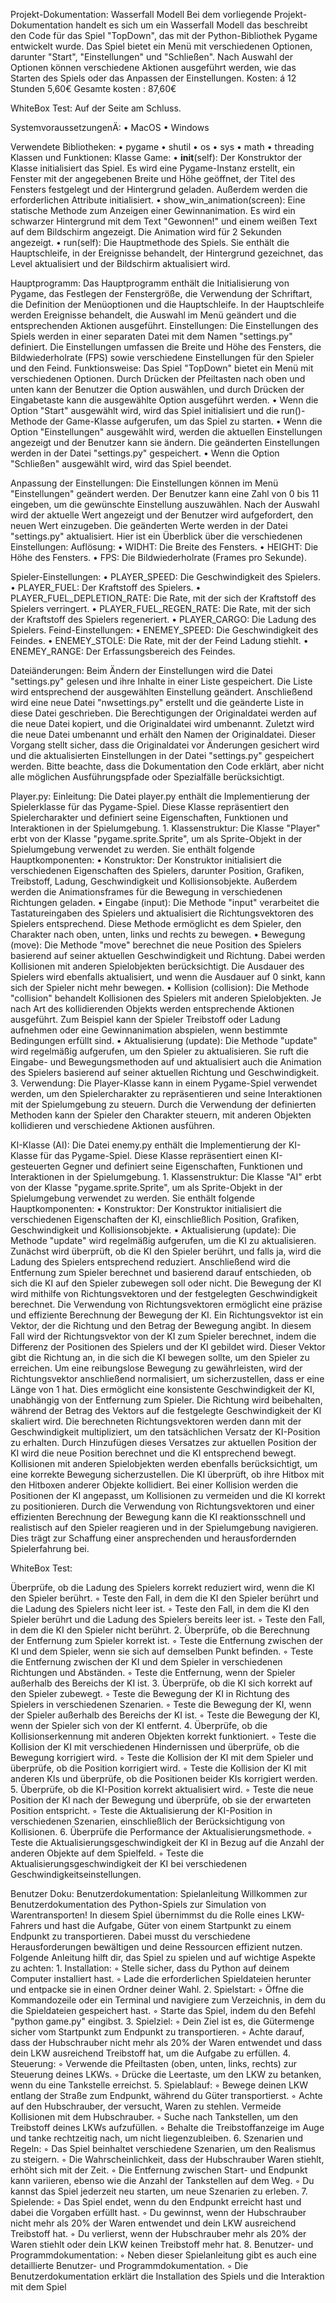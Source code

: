 Projekt-Dokumentation: Wasserfall Modell
Bei dem  vorliegende Projekt-Dokumentation handelt es sich um ein Wasserfall Modell das beschreibt den Code für das Spiel "TopDown", das mit der Python-Bibliothek Pygame entwickelt wurde. Das Spiel bietet ein Menü mit verschiedenen Optionen, darunter "Start", "Einstellungen" und "Schließen". Nach Auswahl der Optionen können verschiedene Aktionen ausgeführt werden, wie das Starten des Spiels oder das Anpassen der Einstellungen.
Kosten:
á 12 Stunden 5,60€
Gesamte kosten : 87,60€

WhiteBox Test:
Auf der Seite am Schluss. 

SystemvoraussetzungenÄ:
    • MacOS
    • Windows
      
Verwendete Bibliotheken:
    • pygame
    • shutil
    • os
    • sys
    • math
    • threading
Klassen und Funktionen:
Klasse Game:
    • __init__(self): Der Konstruktor der Klasse initialisiert das Spiel. Es wird eine Pygame-Instanz erstellt, ein Fenster mit der angegebenen Breite und Höhe geöffnet, der Titel des Fensters festgelegt und der Hintergrund geladen. Außerdem werden die erforderlichen Attribute initialisiert.
    • show_win_animation(screen): Eine statische Methode zum Anzeigen einer Gewinnanimation. Es wird ein schwarzer Hintergrund mit dem Text "Gewonnen!" und einem weißen Text auf dem Bildschirm angezeigt. Die Animation wird für 2 Sekunden angezeigt.
    • run(self): Die Hauptmethode des Spiels. Sie enthält die Hauptschleife, in der Ereignisse behandelt, der Hintergrund gezeichnet, das Level aktualisiert und der Bildschirm aktualisiert wird.


Hauptprogramm:
Das Hauptprogramm enthält die Initialisierung von Pygame, das Festlegen der Fenstergröße, die Verwendung der Schriftart, die Definition der Menüoptionen und die Hauptschleife. In der Hauptschleife werden Ereignisse behandelt, die Auswahl im Menü geändert und die entsprechenden Aktionen ausgeführt.
Einstellungen:
Die Einstellungen des Spiels werden in einer separaten Datei mit dem Namen "settings.py" definiert. Die Einstellungen umfassen die Breite und Höhe des Fensters, die Bildwiederholrate (FPS) sowie verschiedene Einstellungen für den Spieler und den Feind.
Funktionsweise:
Das Spiel "TopDown" bietet ein Menü mit verschiedenen Optionen. Durch Drücken der Pfeiltasten nach oben und unten kann der Benutzer die Option auswählen, und durch Drücken der Eingabetaste kann die ausgewählte Option ausgeführt werden.
    • Wenn die Option "Start" ausgewählt wird, wird das Spiel initialisiert und die run()-Methode der Game-Klasse aufgerufen, um das Spiel zu starten.
    • Wenn die Option "Einstellungen" ausgewählt wird, werden die aktuellen Einstellungen angezeigt und der Benutzer kann sie ändern. Die geänderten Einstellungen werden in der Datei "settings.py" gespeichert.
    • Wenn die Option "Schließen" ausgewählt wird, wird das Spiel beendet.

Anpassung der Einstellungen:
Die Einstellungen können im Menü "Einstellungen" geändert werden. Der Benutzer kann eine Zahl von 0 bis 11 eingeben, um die gewünschte Einstellung auszuwählen. Nach der Auswahl wird der aktuelle Wert angezeigt und der Benutzer wird aufgefordert, den neuen Wert einzugeben. Die geänderten Werte werden in der Datei "settings.py" aktualisiert.
Hier ist ein Überblick über die verschiedenen Einstellungen:
Auflösung:
    • WIDHT: Die Breite des Fensters.
    • HEIGHT: Die Höhe des Fensters.
    • FPS: Die Bildwiederholrate (Frames pro Sekunde).

Spieler-Einstellungen:
    • PLAYER_SPEED: Die Geschwindigkeit des Spielers.
    • PLAYER_FUEL: Der Kraftstoff des Spielers.
    • PLAYER_FUEL_DEPLETION_RATE: Die Rate, mit der sich der Kraftstoff des Spielers verringert.
    • PLAYER_FUEL_REGEN_RATE: Die Rate, mit der sich der Kraftstoff des Spielers regeneriert.
    • PLAYER_CARGO: Die Ladung des Spielers.
Feind-Einstellungen:
    • ENEMEY_SPEED: Die Geschwindigkeit des Feindes.
    • ENEMEY_STOLE: Die Rate, mit der der Feind Ladung stiehlt.
    • ENEMEY_RANGE: Der Erfassungsbereich des Feindes.

Dateiänderungen:
Beim Ändern der Einstellungen wird die Datei "settings.py" gelesen und ihre Inhalte in einer Liste gespeichert. Die Liste wird entsprechend der ausgewählten Einstellung geändert. Anschließend wird eine neue Datei "nwsettings.py" erstellt und die geänderte Liste in diese Datei geschrieben. Die Berechtigungen der Originaldatei werden auf die neue Datei kopiert, und die Originaldatei wird umbenannt. Zuletzt wird die neue Datei umbenannt und erhält den Namen der Originaldatei.
Dieser Vorgang stellt sicher, dass die Originaldatei vor Änderungen gesichert wird und die aktualisierten Einstellungen in der Datei "settings.py" gespeichert werden.
Bitte beachte, dass die Dokumentation den Code erklärt, aber nicht alle möglichen Ausführungspfade oder Spezialfälle berücksichtigt.

Player.py:
Einleitung: Die Datei player.py enthält die Implementierung der Spielerklasse für das Pygame-Spiel. Diese Klasse repräsentiert den Spielercharakter und definiert seine Eigenschaften, Funktionen und Interaktionen in der Spielumgebung.
    1. Klassenstruktur: Die Klasse "Player" erbt von der Klasse "pygame.sprite.Sprite", um als Sprite-Objekt in der Spielumgebung verwendet zu werden. Sie enthält folgende Hauptkomponenten:
    • Konstruktor: Der Konstruktor initialisiert die verschiedenen Eigenschaften des Spielers, darunter Position, Grafiken, Treibstoff, Ladung, Geschwindigkeit und Kollisionsobjekte. Außerdem werden die Animationsframes für die Bewegung in verschiedenen Richtungen geladen.
    • Eingabe (input): Die Methode "input" verarbeitet die Tastatureingaben des Spielers und aktualisiert die Richtungsvektoren des Spielers entsprechend. Diese Methode ermöglicht es dem Spieler, den Charakter nach oben, unten, links und rechts zu bewegen.
    • Bewegung (move): Die Methode "move" berechnet die neue Position des Spielers basierend auf seiner aktuellen Geschwindigkeit und Richtung. Dabei werden Kollisionen mit anderen Spielobjekten berücksichtigt. Die Ausdauer des Spielers wird ebenfalls aktualisiert, und wenn die Ausdauer auf 0 sinkt, kann sich der Spieler nicht mehr bewegen.
    • Kollision (collision): Die Methode "collision" behandelt Kollisionen des Spielers mit anderen Spielobjekten. Je nach Art des kollidierenden Objekts werden entsprechende Aktionen ausgeführt. Zum Beispiel kann der Spieler Treibstoff oder Ladung aufnehmen oder eine Gewinnanimation abspielen, wenn bestimmte Bedingungen erfüllt sind.
    • Aktualisierung (update): Die Methode "update" wird regelmäßig aufgerufen, um den Spieler zu aktualisieren. Sie ruft die Eingabe- und Bewegungsmethoden auf und aktualisiert auch die Animation des Spielers basierend auf seiner aktuellen Richtung und Geschwindigkeit.
    3. Verwendung: Die Player-Klasse kann in einem Pygame-Spiel verwendet werden, um den Spielercharakter zu repräsentieren und seine Interaktionen mit der Spielumgebung zu steuern. Durch die Verwendung der definierten Methoden kann der Spieler den Charakter steuern, mit anderen Objekten kollidieren und verschiedene Aktionen ausführen.
       
KI-Klasse (AI):
Die Datei enemy.py enthält die Implementierung der KI-Klasse für das Pygame-Spiel. Diese Klasse repräsentiert einen KI-gesteuerten Gegner und definiert seine Eigenschaften, Funktionen und Interaktionen in der Spielumgebung.
    1. Klassenstruktur: Die Klasse "AI" erbt von der Klasse "pygame.sprite.Sprite", um als Sprite-Objekt in der Spielumgebung verwendet zu werden. Sie enthält folgende Hauptkomponenten:
    • Konstruktor: Der Konstruktor initialisiert die verschiedenen Eigenschaften der KI, einschließlich Position, Grafiken, Geschwindigkeit und Kollisionsobjekte.
    • Aktualisierung (update): Die Methode "update" wird regelmäßig aufgerufen, um die KI zu aktualisieren. Zunächst wird überprüft, ob die KI den Spieler berührt, und falls ja, wird die Ladung des Spielers entsprechend reduziert. Anschließend wird die Entfernung zum Spieler berechnet und basierend darauf entschieden, ob sich die KI auf den Spieler zubewegen soll oder nicht. Die Bewegung der KI wird mithilfe von Richtungsvektoren und der festgelegten Geschwindigkeit berechnet. Die Verwendung von Richtungsvektoren ermöglicht eine präzise und effiziente Berechnung der Bewegung der KI. Ein Richtungsvektor ist ein Vektor, der die Richtung und den Betrag der Bewegung angibt. In diesem Fall wird der Richtungsvektor von der KI zum Spieler berechnet, indem die Differenz der Positionen des Spielers und der KI gebildet wird. Dieser Vektor gibt die Richtung an, in die sich die KI bewegen sollte, um den Spieler zu erreichen. Um eine reibungslose Bewegung zu gewährleisten, wird der Richtungsvektor anschließend normalisiert, um sicherzustellen, dass er eine Länge von 1 hat. Dies ermöglicht eine konsistente Geschwindigkeit der KI, unabhängig von der Entfernung zum Spieler. Die Richtung wird beibehalten, während der Betrag des Vektors auf die festgelegte Geschwindigkeit der KI skaliert wird. Die berechneten Richtungsvektoren werden dann mit der Geschwindigkeit multipliziert, um den tatsächlichen Versatz der KI-Position zu erhalten. Durch Hinzufügen dieses Versatzes zur aktuellen Position der KI wird die neue Position berechnet und die KI entsprechend bewegt. Kollisionen mit anderen Spielobjekten werden ebenfalls berücksichtigt, um eine korrekte Bewegung sicherzustellen. Die KI überprüft, ob ihre Hitbox mit den Hitboxen anderer Objekte kollidiert. Bei einer Kollision werden die Positionen der KI angepasst, um Kollisionen zu vermeiden und die KI korrekt zu positionieren. Durch die Verwendung von Richtungsvektoren und einer effizienten Berechnung der Bewegung kann die KI reaktionsschnell und realistisch auf den Spieler reagieren und in der Spielumgebung navigieren. Dies trägt zur Schaffung einer ansprechenden und herausfordernden Spielerfahrung bei.

WhiteBox Test:

Überprüfe, ob die Ladung des Spielers korrekt reduziert wird, wenn die KI den Spieler berührt.
        ◦ Teste den Fall, in dem die KI den Spieler berührt und die Ladung des Spielers nicht leer ist.
        ◦ Teste den Fall, in dem die KI den Spieler berührt und die Ladung des Spielers bereits leer ist.
        ◦ Teste den Fall, in dem die KI den Spieler nicht berührt.
    2. Überprüfe, ob die Berechnung der Entfernung zum Spieler korrekt ist.
        ◦ Teste die Entfernung zwischen der KI und dem Spieler, wenn sie sich auf demselben Punkt befinden.
        ◦ Teste die Entfernung zwischen der KI und dem Spieler in verschiedenen Richtungen und Abständen.
        ◦ Teste die Entfernung, wenn der Spieler außerhalb des Bereichs der KI ist.
    3. Überprüfe, ob die KI sich korrekt auf den Spieler zubewegt.
        ◦ Teste die Bewegung der KI in Richtung des Spielers in verschiedenen Szenarien.
        ◦ Teste die Bewegung der KI, wenn der Spieler außerhalb des Bereichs der KI ist.
        ◦ Teste die Bewegung der KI, wenn der Spieler sich von der KI entfernt.
    4. Überprüfe, ob die Kollisionserkennung mit anderen Objekten korrekt funktioniert.
        ◦ Teste die Kollision der KI mit verschiedenen Hindernissen und überprüfe, ob die Bewegung korrigiert wird.
        ◦ Teste die Kollision der KI mit dem Spieler und überprüfe, ob die Position korrigiert wird.
        ◦ Teste die Kollision der KI mit anderen KIs und überprüfe, ob die Positionen beider KIs korrigiert werden.
    5. Überprüfe, ob die KI-Position korrekt aktualisiert wird.
        ◦ Teste die neue Position der KI nach der Bewegung und überprüfe, ob sie der erwarteten Position entspricht.
        ◦ Teste die Aktualisierung der KI-Position in verschiedenen Szenarien, einschließlich der Berücksichtigung von Kollisionen.
    6. Überprüfe die Performance der Aktualisierungsmethode.
        ◦ Teste die Aktualisierungsgeschwindigkeit der KI in Bezug auf die Anzahl der anderen Objekte auf dem Spielfeld.
        ◦ Teste die Aktualisierungsgeschwindigkeit der KI bei verschiedenen Geschwindigkeitseinstellungen.





Benutzer Doku:
Benutzerdokumentation: Spielanleitung
Willkommen zur Benutzerdokumentation des Python-Spiels zur Simulation von Warentransporten! In diesem Spiel übernimmst du die Rolle eines LKW-Fahrers und hast die Aufgabe, Güter von einem Startpunkt zu einem Endpunkt zu transportieren. Dabei musst du verschiedene Herausforderungen bewältigen und deine Ressourcen effizient nutzen. Folgende Anleitung hilft dir, das Spiel zu spielen und auf wichtige Aspekte zu achten:
    1. Installation:
        ◦ Stelle sicher, dass du Python auf deinem Computer installiert hast.
        ◦ Lade die erforderlichen Spieldateien herunter und entpacke sie in einen Ordner deiner Wahl.
    2. Spielstart:
        ◦ Öffne die Kommandozeile oder ein Terminal und navigiere zum Verzeichnis, in dem du die Spieldateien gespeichert hast.
        ◦ Starte das Spiel, indem du den Befehl "python game.py" eingibst.
    3. Spielziel:
        ◦ Dein Ziel ist es, die Gütermenge sicher vom Startpunkt zum Endpunkt zu transportieren.
        ◦ Achte darauf, dass der Hubschrauber nicht mehr als 20% der Waren entwendet und dass dein LKW ausreichend Treibstoff hat, um die Aufgabe zu erfüllen.
    4. Steuerung:
        ◦ Verwende die Pfeiltasten (oben, unten, links, rechts) zur Steuerung deines LKWs.
        ◦ Drücke die Leertaste, um den LKW zu betanken, wenn du eine Tankstelle erreichst.
    5. Spielablauf:
        ◦ Bewege deinen LKW entlang der Straße zum Endpunkt, während du Güter transportierst.
        ◦ Achte auf den Hubschrauber, der versucht, Waren zu stehlen. Vermeide Kollisionen mit dem Hubschrauber.
        ◦ Suche nach Tankstellen, um den Treibstoff deines LKWs aufzufüllen.
        ◦ Behalte die Treibstoffanzeige im Auge und tanke rechtzeitig nach, um nicht liegenzubleiben.
    6. Szenarien und Regeln:
        ◦ Das Spiel beinhaltet verschiedene Szenarien, um den Realismus zu steigern.
        ◦ Die Wahrscheinlichkeit, dass der Hubschrauber Waren stiehlt, erhöht sich mit der Zeit.
        ◦ Die Entfernung zwischen Start- und Endpunkt kann variieren, ebenso wie die Anzahl der Tankstellen auf dem Weg.
        ◦ Du kannst das Spiel jederzeit neu starten, um neue Szenarien zu erleben.
    7. Spielende:
        ◦ Das Spiel endet, wenn du den Endpunkt erreicht hast und dabei die Vorgaben erfüllt hast.
        ◦ Du gewinnst, wenn der Hubschrauber nicht mehr als 20% der Waren entwendet und dein LKW ausreichend Treibstoff hat.
        ◦ Du verlierst, wenn der Hubschrauber mehr als 20% der Waren stiehlt oder dein LKW keinen Treibstoff mehr hat.
    8. Benutzer- und Programmdokumentation:
        ◦ Neben dieser Spielanleitung gibt es auch eine detaillierte Benutzer- und Programmdokumentation.
        ◦ Die Benutzerdokumentation erklärt die Installation des Spiels und die Interaktion mit dem Spiel
